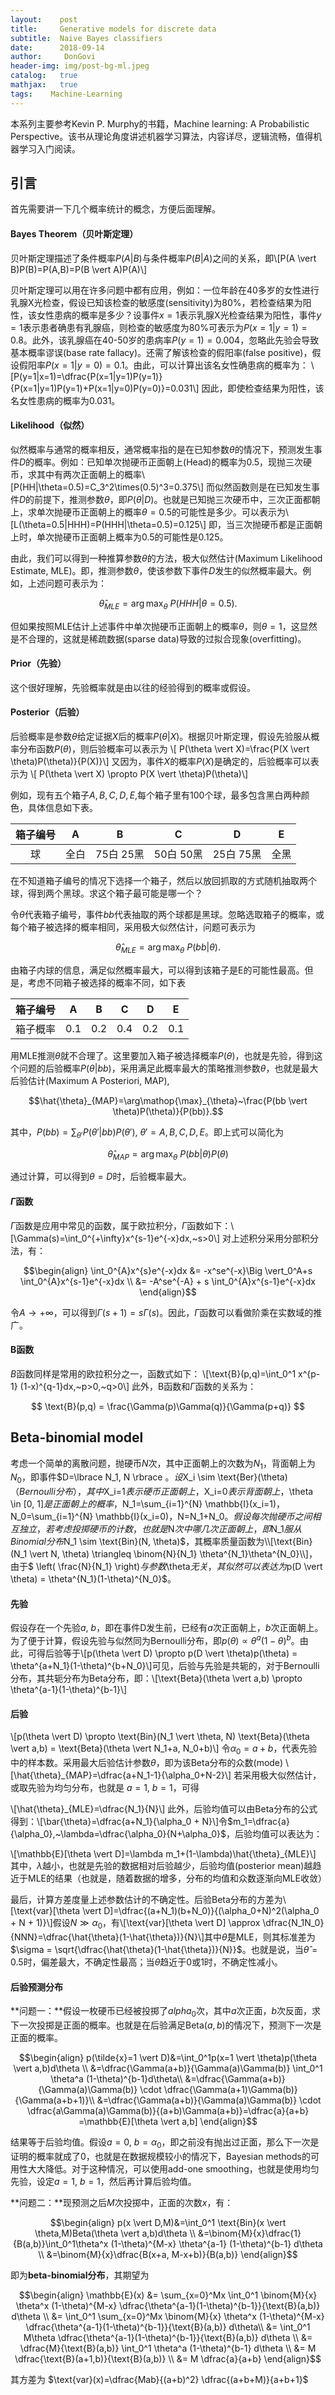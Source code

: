 ```yaml
---
layout:    post
title:     Generative models for discrete data
subtitle:  Naive Bayes classifiers
date:      2018-09-14
author:     DonGovi
header-img: img/post-bg-ml.jpeg
catalog:   true
mathjax:   true
tags:    Machine-Learning
---
```



本系列主要参考Kevin P. Murphy的书籍，Machine learning: A Probabilistic Perspective。该书从理论角度讲述机器学习算法，内容详尽，逻辑流畅，值得机器学习入门阅读。

## 引言

首先需要讲一下几个概率统计的概念，方便后面理解。

#### Bayes Theorem（贝叶斯定理）

贝叶斯定理描述了条件概率$P(A \vert B)$与条件概率$P(B \vert A)$之间的关系，即\\[P(A \vert B)P(B)=P(A,B)=P(B \vert A)P(A)\\]

贝叶斯定理可以用在许多问题中都有应用，例如：一位年龄在40多岁的女性进行乳腺X光检查，假设已知该检查的敏感度(sensitivity)为80%，若检查结果为阳性，该女性患病的概率是多少？设事件$x=1$表示乳腺X光检查结果为阳性，事件$y=1$表示患者确患有乳腺癌，则检查的敏感度为80%可表示为$P(x=1|y=1)=0.8$。此外，该乳腺癌在40-50岁的患病率$P(y=1)=0.004$，忽略此先验会导致基本概率谬误(base rate fallacy)。还需了解该检查的假阳率(false positive)，假设假阳率$P(x=1|y=0)=0.1$。由此，可以计算出该名女性确患病的概率为：
\\[P(y=1|x=1)=\dfrac{P(x=1|y=1)P(y=1)}{P(x=1|y=1)P(y=1)+P(x=1|y=0)P(y=0)}=0.031\\]
因此，即使检查结果为阳性，该名女性患病的概率为0.031。

#### Likelihood（似然）

似然概率与通常的概率相反，通常概率指的是在已知参数$\theta$的情况下，预测发生事件$D$的概率。例如：已知单次抛硬币正面朝上(Head)的概率为0.5，现抛三次硬币，求其中有两次正面朝上的概率\\[P(HH|\theta=0.5)=C_3^2\times(0.5)^3=0.375\\]
而似然函数则是在已知发生事件$D$的前提下，推测参数$\theta$，即$P(\theta|D)$。也就是已知抛三次硬币中，三次正面都朝上，求单次抛硬币正面朝上的概率$\theta=0.5$的可能性是多少。可以表示为\\[L(\theta=0.5|HHH)=P(HHH|\theta=0.5)=0.125\\]
即，当三次抛硬币都是正面朝上时，单次抛硬币正面朝上概率为0.5的可能性是0.125。

由此，我们可以得到一种推算参数$\theta$的方法，极大似然估计(Maximum Likelihood Estimate, MLE)。即，推测参数$\theta$，使该参数下事件$D$发生的似然概率最大。例如，上述问题可表示为：

$$\hat{\theta}_{MLE}=\arg\mathop{\max}_{\theta}~P(HHH|\theta=0.5).$$

但如果按照MLE估计上述事件中单次抛硬币正面朝上的概率$\theta$，则$\theta=1$，这显然是不合理的，这就是稀疏数据(sparse data)导致的过拟合现象(overfitting)。

#### Prior（先验）

这个很好理解，先验概率就是由以往的经验得到的概率或假设。

#### Posterior（后验）

后验概率是参数$\theta$给定证据$X$后的概率$P(\theta \vert X)$。根据贝叶斯定理，假设先验服从概率分布函数$P(\theta)$，则后验概率可以表示为
\\[ P(\theta \vert X)=\frac{P(X \vert \theta)P(\theta)}{P(X)}\\] 又因为，事件$X$的概率$P(X)$是确定的，后验概率可以表示为
\\[ P(\theta \vert X) \propto P(X \vert \theta)P(\theta)\\]

例如，现有五个箱子${A,B,C,D,E}$,每个箱子里有100个球，最多包含黑白两种颜色，具体信息如下表。

|箱子编号|A|B|C|D|E|
| :-----: | :-----: | :-----: | :-----: | :-----: | :-----: |
|球|全白|75白 25黑|50白 50黑|25白 75黑|全黑|

在不知道箱子编号的情况下选择一个箱子，然后以放回抓取的方式随机抽取两个球，得到两个黑球。求这个箱子最可能是哪一个？

令$\theta$代表箱子编号，事件$bb$代表抽取的两个球都是黑球。忽略选取箱子的概率，或每个箱子被选择的概率相同，采用极大似然估计，问题可表示为

$$\hat{\theta}_{MLE}=\arg\mathop{\max}_{\theta}~P(bb \vert \theta).$$

由箱子内球的信息，满足似然概率最大，可以得到该箱子是E的可能性最高。但是，考虑不同箱子被选择的概率不同，如下表

|箱子编号|A|B|C|D|E|
| :-----: | :-----: | :-----: | :-----: | :-----: | :-----: |
|箱子概率|0.1|0.2|0.4|0.2|0.1|

用MLE推测$\theta$就不合理了。这里要加入箱子被选择概率$P(\theta)$，也就是先验，得到这个问题的后验概率$P(\theta \vert bb)$，采用满足此概率最大的策略推测参数$\theta$，也就是最大后验估计(Maximum A Posteriori, MAP),

$$\hat{\theta}_{MAP}=\arg\mathop{\max}_{\theta}~\frac{P(bb \vert \theta)P(\theta)}{P(bb)}.$$

其中，$P(bb)=\sum_{\theta'}P(\theta' \vert bb)P(\theta'),~\theta'={A, B, C, D, E}$。即上式可以简化为

$$\hat{\theta}_{MAP}=\arg\mathop{\max}_{\theta}~P(bb \vert \theta)P(\theta)$$

通过计算，可以得到$\theta=D$时，后验概率最大。

#### $\Gamma$函数
$\Gamma$函数是应用中常见的函数，属于欧拉积分，$\Gamma$函数如下：\\[\Gamma(s)=\int_0^{+\infty}x^{s-1}e^{-x}dx,~s>0\\]
对上述积分采用分部积分法，有：

$$\begin{align}
\int_0^{A}x^{s}e^{-x}dx &= -x^se^{-x}\Big \vert_0^A+s \int_0^{A}x^{s-1}e^{-x}dx \\
                        &= -A^se^{-A} + s \int_0^{A}x^{s-1}e^{-x}dx
\end{align}$$

令$A \to +\infty$，可以得到$\Gamma(s+1)=s\Gamma(s)$。因此，$\Gamma$函数可以看做阶乘在实数域的推广。

#### $\text{B}$函数
$B$函数同样是常用的欧拉积分之一，函数式如下：
\\[\text{B}(p,q)=\int_0^1 x^{p-1} (1-x)^{q-1}dx,~p>0,~q>0\\]
此外，$\text{B}$函数和$\Gamma$函数的关系为：

$$
\text{B}(p,q) = \frac{\Gamma(p)\Gamma(q)}{\Gamma(p+q)}
$$

## Beta-binomial model

考虑一个简单的离散问题，抛硬币$N$次，其中正面朝上的次数为$N_1$，背面朝上为$N_0$，即事件$D=\lbrace N_1, N \rbrace $。设$X_i \sim \text{Ber}(\theta)$（Bernoulli分布），其中$X_i=1$表示硬币正面朝上，$X_i=0$表示背面朝上，$\theta \in [0, 1]$是正面朝上的概率，$N_1=\sum_{i=1}^{N} \mathbb{I}(x_i=1)$，$N_0=\sum_{i=1}^{N} \mathbb{I}(x_i=0)$，$N=N_1+N_0$。假设每次抛硬币之间相互独立，若考虑投掷硬币的计数，也就是$N$次中哪几次正面朝上，即$N_1$服从Binomial分布$N_1 \sim \text{Bin}(N, \theta)$，其概率质量函数为\\[\text{Bin}(N_1 \vert N, \theta) \triangleq  \binom{N}{N_1} \theta^{N_1}\theta^{N_0}\\]，由于$ \left( \frac{N}{N_1} \right)$与参数$\theta$无关，其似然可以表达为$p(D \vert \theta) = \theta^{N_1}(1-\theta)^{N_0}$。

#### 先验
假设存在一个先验$a,~b$，即在事件D发生前，已经有$a$次正面朝上，$b$次正面朝上。为了便于计算，假设先验与似然同为Bernoulli分布，即$p(\theta) \propto \theta^a(1-\theta)^b$。由此，可得后验等于\\[p(\theta \vert D) \propto p(D \vert \theta)p(\theta) = \theta^{a+N_1}(1-\theta)^{b+N_0}\\]可见，后验与先验是共轭的，对于Bernoulli分布，其共轭分布为Beta分布，即：\\[\text{Beta}(\theta \vert a,b) \propto \theta^{a-1}(1-\theta)^{b-1}\\]

#### 后验
\\[p(\theta \vert D) \propto \text{Bin}(N_1 \vert \theta, N) \text{Beta}(\theta \vert a,b) = \text{Beta}(\theta \vert N_1+a, N_0+b)\\]
令$\alpha_0=a+b$，代表先验中的样本数。采用最大后验估计参数$\theta$，即为该Beta分布的众数(mode) \\[\hat{\theta}_{MAP}=\dfrac{a+N_1-1}{\alpha_0+N-2}\\] 若采用极大似然估计，或取先验为均匀分布，也就是 $a=1,~b=1$，可得 

\\[\hat{\theta}_{MLE}=\dfrac{N_1}{N}\\]
此外，后验均值可以由Beta分布的公式得到：\\[\bar{\theta}=\dfrac{a+N_1}{\alpha_0 + N}\\]令$m_1=\dfrac{a}{\alpha_0},~\lambda=\dfrac{\alpha_0}{N+\alpha_0}$，后验均值可以表达为：

\\[\mathbb{E}[\theta \vert D]=\lambda m_1+(1-\lambda)\hat{\theta}_{MLE}\\]
其中，$\lambda$越小，也就是先验的数据相对后验越少，后验均值(posterior mean)越趋近于MLE的结果（也就是，随着数据的增多，分布的均值和众数逐渐向MLE收敛）

最后，计算方差度量上述参数估计的不确定性。后验Beta分布的方差为\\[\text{var}[\theta \vert D]=\dfrac{(a+N_1)(b+N_0)}{(\alpha_0+N)^2(\alpha_0 + N + 1)}\\]假设$N \gg \alpha_0$，有\\[\text{var}[\theta \vert D] \approx \dfrac{N_1N_0}{NNN}=\dfrac{\hat{\theta}(1-\hat{\theta})}{N}\\]其中$\hat{\theta}$是MLE，则其标准差为$\sigma = \sqrt{\dfrac{\hat{\theta}(1-\hat{\theta})}{N}}$。也就是说，当$\hat{\theta}=0.5$时，偏差最大，不确定性最高；当$\hat{\theta}$趋近于0或1时，不确定性减小。

#### 后验预测分布
**问题一：**假设一枚硬币已经被投掷了$alpha_0$次，其中$a$次正面，$b$次反面，求下一次投掷是正面的概率。也就是在后验满足$\text{Beta}(a,b)$的情况下，预测下一次是正面的概率。

$$\begin{align}
p(\tilde{x}=1 \vert D)&=\int_0^1p(x=1 \vert \theta)p(\theta \vert a,b)d\theta \\
                      &=\dfrac{\Gamma(a+b)}{\Gamma(a)\Gamma(b)} \int_0^1 \theta^a (1-\theta)^{b-1}d\theta\\
                      &=\dfrac{\Gamma(a+b)}{\Gamma(a)\Gamma(b)} \cdot \dfrac{\Gamma(a+1)\Gamma(b)}{\Gamma(a+b+1)}\\
                      &=\dfrac{\Gamma(a+b)}{\Gamma(a)\Gamma(b)} \cdot \dfrac{a\Gamma(a)\Gamma(b)}{(a+b)\Gamma(a+b)}=\dfrac{a}{a+b} =\mathbb{E}[\theta \vert a,b]
\end{align}$$

结果等于后验均值。假设$a=0,~b=\alpha_0$，即之前没有抛出过正面，那么下一次是证明的概率就成了0，也就是在数据规模较小的情况下，Bayesian methods的可用性大大降低。对于这种情况，可以使用add-one smoothing，也就是使用均匀先验，设定$a=1,~b=1$，然后再计算后验均值。

**问题二：**现预测之后$M$次投掷中，正面的次数$x$，有：

$$\begin{align}
p(x \vert D,M)&=\int_0^1 \text{Bin}(x \vert \theta,M)Beta(\theta \vert a,b)d\theta \\
              &=\binom{M}{x}\dfrac{1}{B(a,b)}\int_0^1\theta^x (1-\theta)^{M-x} \theta^{a-1} (1-\theta)^{b-1} d\theta \\
              &=\binom{M}{x}\dfrac{B(x+a, M-x+b)}{B(a,b)}
\end{align}$$

即为**beta-binomial分布**，其期望为

$$\begin{align}
\mathbb{E}(x) &= \sum_{x=0}^Mx \int_0^1 \binom{M}{x} \theta^x (1-\theta)^{M-x} \dfrac{\theta^{a-1}(1-\theta)^{b-1}}{\text{B}(a,b)}                d\theta \\
              &= \int_0^1 \sum_{x=0}^Mx \binom{M}{x} \theta^x (1-\theta)^{M-x} \dfrac{\theta^{a-1}(1-\theta)^{b-1}}{\text{B}(a,b)} d\theta\\
              &= \int_0^1 M\theta \dfrac{\theta^{a-1}(1-\theta)^{b-1}}{\text{B}(a,b)} d\theta \\
              &= \dfrac{M}{\text{B}(a,b)} \int_0^1 \theta^a (1-\theta)^{b-1} d\theta \\
              &= M \dfrac{\text{B}(a+1,b)}{\text{B}(a,b)} \\
              &= M \dfrac{a}{a+b}
\end{align}$$

其方差为 $\text{var}(x)=\dfrac{Mab}{(a+b)^2} \dfrac{(a+b+M)}{a+b+1}$




